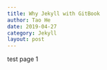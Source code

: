 ```yaml
---
title: Why Jekyll with GitBook
author: Tao He
date: 2019-04-27
category: Jekyll
layout: post
---
```


test page 1

[1]: https://pages.github.com
